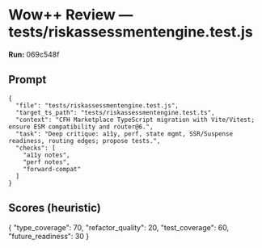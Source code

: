 # Wow++ Review — tests/riskassessmentengine.test.js

**Run:** 069c548f

## Prompt

```
{
  "file": "tests/riskassessmentengine.test.js",
  "target_ts_path": "tests/riskassessmentengine.test.ts",
  "context": "CFH Marketplace TypeScript migration with Vite/Vitest; ensure ESM compatibility and router@6.",
  "task": "Deep critique: a11y, perf, state mgmt, SSR/Suspense readiness, routing edges; propose tests.",
  "checks": [
    "a11y notes",
    "perf notes",
    "forward-compat"
  ]
}
```

## Scores (heuristic)

{
  "type_coverage": 70,
  "refactor_quality": 20,
  "test_coverage": 60,
  "future_readiness": 30
}
